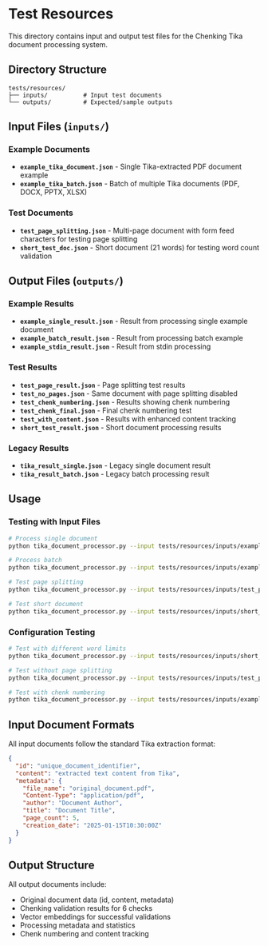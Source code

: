 # Test Resources

This directory contains input and output test files for the Chenking Tika document processing system.

## Directory Structure

```
tests/resources/
├── inputs/          # Input test documents
└── outputs/         # Expected/sample outputs
```

## Input Files (`inputs/`)

### Example Documents
- **`example_tika_document.json`** - Single Tika-extracted PDF document example
- **`example_tika_batch.json`** - Batch of multiple Tika documents (PDF, DOCX, PPTX, XLSX)

### Test Documents  
- **`test_page_splitting.json`** - Multi-page document with form feed characters for testing page splitting
- **`short_test_doc.json`** - Short document (21 words) for testing word count validation

## Output Files (`outputs/`)

### Example Results
- **`example_single_result.json`** - Result from processing single example document
- **`example_batch_result.json`** - Result from processing batch example
- **`example_stdin_result.json`** - Result from stdin processing

### Test Results
- **`test_page_result.json`** - Page splitting test results
- **`test_no_pages.json`** - Same document with page splitting disabled
- **`test_chenk_numbering.json`** - Results showing chenk numbering
- **`test_chenk_final.json`** - Final chenk numbering test
- **`test_with_content.json`** - Results with enhanced content tracking
- **`short_test_result.json`** - Short document processing results

### Legacy Results
- **`tika_result_single.json`** - Legacy single document result
- **`tika_result_batch.json`** - Legacy batch processing result

## Usage

### Testing with Input Files

```bash
# Process single document
python tika_document_processor.py --input tests/resources/inputs/example_tika_document.json --output tests/resources/outputs/new_result.json

# Process batch
python tika_document_processor.py --input tests/resources/inputs/example_tika_batch.json --batch --output tests/resources/outputs/new_batch_result.json

# Test page splitting
python tika_document_processor.py --input tests/resources/inputs/test_page_splitting.json --output tests/resources/outputs/new_page_result.json

# Test short document
python tika_document_processor.py --input tests/resources/inputs/short_test_doc.json --output tests/resources/outputs/new_short_result.json
```

### Configuration Testing

```bash
# Test with different word limits
python tika_document_processor.py --input tests/resources/inputs/short_test_doc.json --max-word-count 30 --output tests/resources/outputs/word_limit_test.json

# Test without page splitting
python tika_document_processor.py --input tests/resources/inputs/test_page_splitting.json --disable-page-splitting --output tests/resources/outputs/no_pages_test.json

# Test with chenk numbering
python tika_document_processor.py --input tests/resources/inputs/example_tika_document.json --enable-chenk-numbering --output tests/resources/outputs/chenk_test.json
```

## Input Document Formats

All input documents follow the standard Tika extraction format:

```json
{
  "id": "unique_document_identifier",
  "content": "extracted text content from Tika",
  "metadata": {
    "file_name": "original_document.pdf",
    "Content-Type": "application/pdf",
    "author": "Document Author",
    "title": "Document Title",
    "page_count": 5,
    "creation_date": "2025-01-15T10:30:00Z"
  }
}
```

## Output Structure

All output documents include:
- Original document data (id, content, metadata)
- Chenking validation results for 6 checks
- Vector embeddings for successful validations
- Processing metadata and statistics
- Chenk numbering and content tracking
